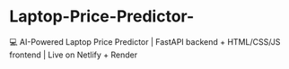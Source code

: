 # Laptop-Price-Predictor-
💻 AI-Powered Laptop Price Predictor | FastAPI backend + HTML/CSS/JS frontend | Live on Netlify + Render 
